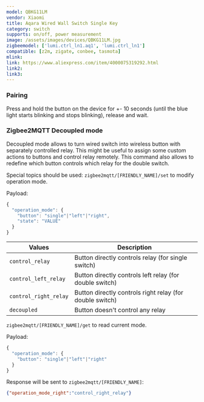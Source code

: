 ```yaml
---
model: QBKG11LM
vendor: Xiaomi
title: Aqara Wired Wall Switch Single Key
category: switch
supports: on/off, power measurement
image: /assets/images/devices/QBKG11LM.jpg
zigbeemodel: ['lumi.ctrl_ln1.aq1', 'lumi.ctrl_ln1']
compatible: [z2m, zigate, conbee, tasmota]
mlink: 
link: https://www.aliexpress.com/item/4000075319292.html
link2: 
link3: 
---
```

### Pairing
Press and hold the button on the device for +- 10 seconds
(until the blue light starts blinking and stops blinking), release and wait.


### Zigbee2MQTT Decoupled mode
Decoupled mode allows to turn wired switch into wireless button with separately controlled relay.
This might be useful to assign some custom actions to buttons and control relay remotely.
This command also allows to redefine which button controls which relay for the double switch.

Special topics should be used: `zigbee2mqtt/[FRIENDLY_NAME]/set` to modify operation mode.

Payload:
```js
{
  "operation_mode": {
    "button": "single"|"left"|"right",
    "state": "VALUE"
  }
}
```

Values                | Description
----------------------|---------------------------------------------------------
`control_relay`       | Button directly controls relay (for single switch)
`control_left_relay`  | Button directly controls left relay (for double switch)
`control_right_relay` | Button directly controls right relay (for double switch)
`decoupled`           | Button doesn't control any relay

`zigbee2mqtt/[FRIENDLY_NAME]/get` to read current mode.

Payload:
```js
{
  "operation_mode": {
    "button": "single"|"left"|"right"
  }
}
```

Response will be sent to `zigbee2mqtt/[FRIENDLY_NAME]`:
```json
{"operation_mode_right":"control_right_relay"}
``` 
